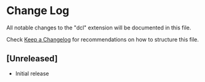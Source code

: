 # Change Log
All notable changes to the "dcl" extension will be documented in this file.

Check [Keep a Changelog](http://keepachangelog.com/) for recommendations on how to structure this file.

## [Unreleased]
- Initial release